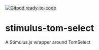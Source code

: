 [![Gitpod ready-to-code](https://img.shields.io/badge/Gitpod-ready--to--code-blue?logo=gitpod)](https://gitpod.io/#https://github.com/DamnedScholar/stimulus-tom-select)

# stimulus-tom-select
A Stimulus.js wrapper around TomSelect
